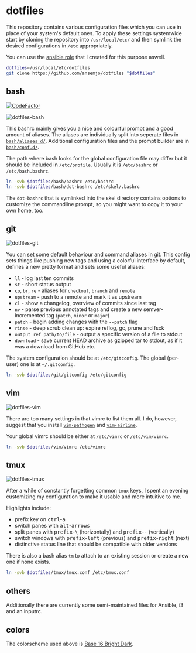 # dotfiles

This repository contains various configuration files which you can use in place
of your system's default ones. To apply these settings systemwide start by
cloning the repository into `/usr/local/etc/` and then symlink the desired
configurations in `/etc` appropriately.

You can use the [ansible role](https://github.com/ansemjo/role-dotfiles)
that I created for this purpose aswell.

```bash
dotfiles=/usr/local/etc/dotfiles
git clone https://github.com/ansemjo/dotfiles "$dotfiles"
```

## bash

[![CodeFactor](https://www.codefactor.io/repository/github/ansemjo/dotfiles/badge)](https://www.codefactor.io/repository/github/ansemjo/dotfiles)

![dotfiles-bash](https://user-images.githubusercontent.com/11139925/64062822-21205c00-cbec-11e9-8030-61beb5066905.png)

This bashrc mainly gives you a nice and colourful prompt and a good amount of
aliases. The aliases are individually split into seperate files in
[`bash/aliases.d/`](bash/aliases.d/). Additional configuration files and the
prompt builder are in [`bash/conf.d/`](bash/conf.d/).

The path where bash looks for the global configuration file may differ but
it should be included in `/etc/profile`. Usually it is `/etc/bashrc` or
`/etc/bash.bashrc`.

```bash
ln -svb $dotfiles/bash/bashrc /etc/bashrc
ln -svb $dotfiles/bash/dot-bashrc /etc/skel/.bashrc
```

The `dot-bashrc` that is symlinked into the skel directory contains options
to customize the commandline prompt, so you might want to copy it to your own home, too.

## git

![dotfiles-git](https://user-images.githubusercontent.com/11139925/64062823-21205c00-cbec-11e9-9173-c2c2b14220dd.png)

You can set some default behaviour and command aliases in git. This config sets
things like pushing new tags and using a colorful interface by default, defines
a new pretty format and sets some useful aliases:

* `ll` - log last ten commits
* `st` - short status output
* `co`, `br`, `re` - aliases for `checkout`, `branch` and `remote`
* `upstream` - push to a remote and mark it as upstream
* `cl` - show a changelog, overview of commits since last tag
* `nv` - parse previous annotated tags and create a new semver-incremented
    tag (`patch`, `minor` or `major`)
* `patch` - begin adding changes with the `--patch` flag
* `rinse` - deep scrub clean up: expire reflog, gc, prune and fsck
* `output ref path/to/file` - output a specific version of a file to stdout
* `download` - save current HEAD archive as gzipped tar to stdout, as if it
    was a download from GitHub etc.


The system configuration should be at `/etc/gitconfig`. The global (per-user)
one is at `~/.gitconfig`.

```bash
ln -svb $dotfiles/git/gitconfig /etc/gitconfig
```

## vim

![dotfiles-vim](https://user-images.githubusercontent.com/11139925/64062825-21205c00-cbec-11e9-9b47-ed5ae907544a.png)

There are too many settings in that vimrc to list them all. I do, however,
suggest that you install [`vim-pathogen`](https://github.com/tpope/vim-pathogen)
and [`vim-airline`](https://github.com/vim-airline/vim-airline).

Your global vimrc should be either at `/etc/vimrc` or `/etc/vim/vimrc`.

```bash
ln -svb $dotfiles/vim/vimrc /etc/vimrc
```

## tmux

![dotfiles-tmux](https://user-images.githubusercontent.com/11139925/64062824-21205c00-cbec-11e9-8154-111a97327937.png)

After a while of constantly forgetting common `tmux` keys, I spent an evening
customizing my configuration to make it usable and more intuitive to me.

Highlights include:

* prefix key on <kbd>ctrl</kbd>-<kbd>a</kbd>
* switch panes with <kbd>alt</kbd>-<kbd>arrows</kbd>
* split panes with <kbd>prefix</kbd>-<kbd>\\</kbd> (horizontally) and
    <kbd>prefix</kbd>-<kbd>-</kbd> (vertically)
* switch windows with <kbd>prefix</kbd>-<kbd>left</kbd> (previous) and
    <kbd>prefix</kbd>-<kbd>right</kbd> (next)
* distinctive status line that should be compatible with older versions

There is also a bash alias `tm` to attach to an existing session or create
a new one if none exists.

```bash
ln -svb $dotfiles/tmux/tmux.conf /etc/tmux.conf
```

## others

Additionally there are currently some semi-maintained files for Ansible, i3 and an inputrc.

## colors

The colorscheme used above is [Base 16 Bright Dark](https://github.com/aaron-williamson/base16-gnome-terminal).
